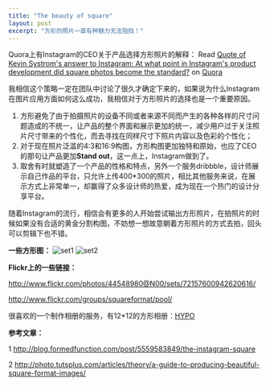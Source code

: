 ```yaml
---
title: "The beauty of square"
layout: post
excerpt: "方形的照片一直有种魅力无法阻挡！"
---
```


Quora上有Instagram的CEO关于产品选择方形照片的解释：
<span class="quora-content-embed" data-name="Instagram/At-what-point-in-Instagrams-product-development-did-square-photos-become-the-standard/answer/Kevin-Systrom/quote/39090">Read <a data-width="575" data-height="253" class="quora-content-link" href="http://www.quora.com/Instagram/At-what-point-in-Instagrams-product-development-did-square-photos-become-the-standard/answer/Kevin-Systrom/quote/39090" data-embed="VQzqHTR" data-type="quote" data-id="39090" data-key="ad9bded98de199c5396e855d30c541a9">Quote of Kevin Systrom's answer to Instagram: At what point in Instagram's product development did square photos become the standard?</a> on <a href="http://www.quora.com">Quora</a><script type="text/javascript" src="http://www.quora.com/widgets/content"></script></span>

我相信这个策略一定在团队中讨论了很久才确定下来的，如果说为什么Instagram在图片应用方面如何这么成功，我相信对于方形照片的选择也是一个重要原因。

1. 方形避免了由于拍摄照片的设备不同或者来源不同而产生的各种各样的尺寸问题造成的不统一，让产品的整个界面和展示更加的统一，减少用户过于关注照片尺寸带来的个性化，而去寻找在同样尺寸下照片内容以及色彩的个性化；
2. 对于现在照片泛滥的4:3和16:9构图，方形构图更加独特和原始，也应了CEO的那句让产品更加**Stand out**，这一点上，Instagram做到了。
3. 取舍有时就塑造了一个产品的性格和特点，另外一个服务dribbble，设计师展示自己作品的平台，只允许上传400*300的照片，相比其他服务来说，在展示方式上非常单一，却赢得了众多设计师的热爱，成为现在一个热门的设计分享平台。

随着Instagram的流行，相信会有更多的人开始尝试输出方形照片，在拍照片的时候如果没有合适的黄金分割构图，不妨想一想故意朝着方形照片的方式去拍，回头可以剪辑下也不错。

**一些方形图：**
![set1](http://d2f29brjr0xbt3.cloudfront.net/612_squareformat/12.jpg)
![set2](http://d2f29brjr0xbt3.cloudfront.net/612_squareformat/13.jpg)

**Flickr上的一些链接：**

<http://www.flickr.com/photos/44548980@N00/sets/72157600942620616/>

<http://www.flickr.com/groups/squareformat/pool/>

很喜欢的一个制作相册的服务，有12*12的方形相册：[HYPO](http://hypo.cc/default_en.html)

**参考文章：**

1 <http://blog.formedfunction.com/post/5559583849/the-instagram-square>

2 <http://photo.tutsplus.com/articles/theory/a-guide-to-producing-beautiful-square-format-images/>
